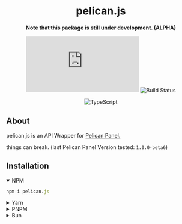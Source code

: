<div align="middle">

# pelican.js

**Note that this package is still under development. (ALPHA)**

![NPM](https://img.shields.io/npm/v/pelican.js?style=for-the-badge)
![Build Status](https://img.shields.io/github/actions/workflow/status/hexaaagon/pelican.js/publish-latest.yml?style=for-the-badge)

![TypeScript](https://img.shields.io/badge/typescript-%23007ACC.svg?style=for-the-badge&logo=typescript&logoColor=white)

</div>

## About

pelican.js is an API Wrapper for [Pelican Panel.](https://pelican.dev/)

things can break.
(last Pelican Panel Version tested: `1.0.0-beta6`)

## Installation

<details open>
  <summary>NPM</summary>
  
  ```js
  npm i pelican.js
  ```
</details>

<details>
  <summary>Yarn</summary>
  
  ```js
  yarn add pelican.js
  ```
</details>

<details>
  <summary>PNPM</summary>
  
  ```js
  pnpm add pelican.js
  ```
</details>

<details>
  <summary>Bun</summary>
  
  ```js
  bun add pelican.js
  ```
</details>

